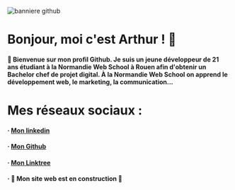 ![banniere github](https://user-images.githubusercontent.com/103951666/223402709-3d689349-3731-4332-8a69-efd05578cbfd.jpg)

# Bonjour, moi c'est Arthur ! 👋

#### 🌊 Bienvenue sur mon profil Github. Je suis un jeune développeur de 21 ans étudiant à la Normandie Web School à Rouen afin d'obtenir un Bachelor chef de projet digital. À la Normandie Web School on apprend le développement web, le marketing, la communication...

# Mes réseaux sociaux :

#### · [Mon linkedin](https://www.linkedin.com/in/arthur-philippe)
#### · [Mon Github](https://github.com/Voltoxx)
#### · [Mon Linktree](https://linktr.ee/arthur_philippe)
#### · 🚧 Mon site web est en construction 🚧

